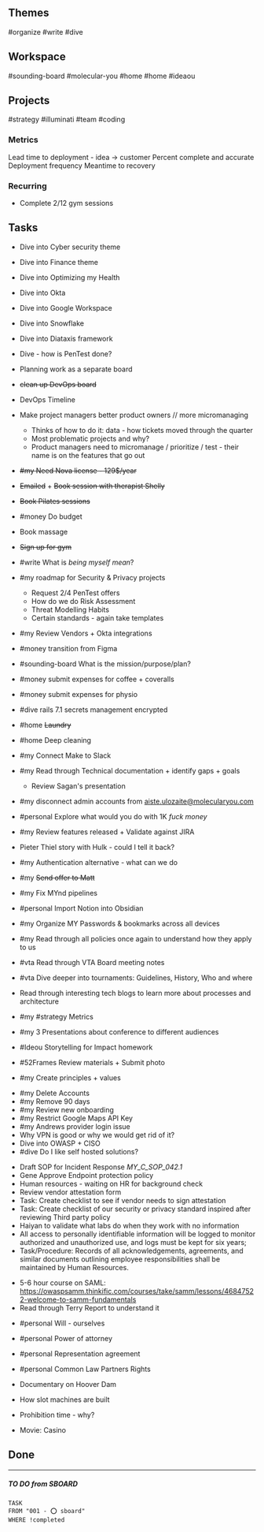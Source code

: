 
## Themes

#organize #write #dive

## Workspace
#sounding-board #molecular-you #home #home #ideaou

## Projects
#strategy #illuminati #team #coding 



### Metrics

Lead time to deployment - idea -> customer
Percent complete and accurate
Deployment frequency
Meantime to recovery

### Recurring

- Complete 2/12 gym sessions

## Tasks
- Dive into Cyber security theme
- Dive into Finance theme
- Dive into Optimizing my Health
- Dive into Okta
- Dive into Google Workspace
- Dive into Snowflake
- Dive into Diataxis framework
- Dive - how is PenTest done?


- Planning work as a separate board
- ~~clean up DevOps board~~
- DevOps Timeline
- Make project managers better product owners // more micromanaging
	- Thinks of how to do it: data - how tickets moved through the quarter
	- Most problematic projects and why? 
	- Product managers need to micromanage / prioritize / test - their name is on the features that go out
- ~~#my Need Nova license - 129$/year~~
- ~~Emailed~~ + ~~Book session with therapist Shelly~~
- ~~Book Pilates sessions~~
- #money Do budget
- Book massage
- ~~Sign up for gym~~ 

- #write What is *being myself mean*?
- #my roadmap for Security & Privacy projects
	- Request 2/4 PenTest offers
	- How do we do Risk Assessment
	- Threat Modelling Habits
	- Certain standards - again take templates
- #my Review Vendors + Okta integrations
- #money transition from Figma
- #sounding-board What is the mission/purpose/plan? 
- #money submit expenses for coffee + coveralls
- #money submit expenses for physio
- #dive rails 7.1 secrets management encrypted

- #home ~~Laundry~~
- #home Deep cleaning
- #my Connect Make to Slack
- #my Read through Technical documentation + identify gaps + goals
	- Review Sagan's presentation
- #my disconnect admin accounts from aiste.ulozaite@molecularyou.com
- #personal Explore what would you do with 1K *fuck money*
- #my Review features released + Validate against JIRA
- Pieter Thiel story with Hulk - could I tell it back?
- #my Authentication alternative - what can we do
- #my ~~Send offer to Matt~~
- #my Fix MYnd pipelines
- #personal Import Notion into Obsidian
- #my Organize MY Passwords & bookmarks across all devices
- #my Read through all policies once again to understand how they apply to us
- #vta Read through VTA Board meeting notes
- #vta Dive deeper into tournaments: Guidelines, History, Who and where
- Read through interesting tech blogs to learn more about processes and architecture
- #my #strategy Metrics
- #my 3 Presentations about conference to different audiences
- #Ideou Storytelling for Impact homework
- #52Frames Review materials + Submit photo
- #my Create principles + values
* #my Delete Accounts
* #my Remove 90 days
* #my Review new onboarding
* #my Restrict Google Maps API Key
* #my Andrews provider login issue
* Why VPN is good or why we would get rid of it?
* Dive into OWASP + CISO
* #dive Do I like self hosted solutions? 


- Draft SOP for Incident Response _MY_C_SOP_042.1_
- Gene Approve Endpoint protection policy
- Human resources - waiting on HR for background check
- Review vendor attestation form
- Task: Create checklist to see if vendor needs to sign attestation
- Task: Create checklist of our security or privacy standard inspired after reviewing Third party policy
- Haiyan to validate what labs do when they work with no information
- All access to personally identifiable information will be logged to monitor authorized and unauthorized use, and logs must be kept for six years;
- Task/Procedure: Records of all acknowledgements, agreements, and similar documents outlining employee responsibilities shall be maintained by Human Resources.
* 5-6 hour course on SAML: https://owaspsamm.thinkific.com/courses/take/samm/lessons/46847522-welcome-to-samm-fundamentals
* Read through Terry Report to understand it

- #personal Will - ourselves
- #personal Power of attorney
- #personal Representation agreement
- #personal Common Law Partners Rights


- Documentary on Hoover Dam
- How slot machines are built
- Prohibition time - why?
- Movie: Casino



## Done



----


##### TO DO from SBOARD
```dataview
TASK 
FROM "001 - ⭕️ sboard"
WHERE !completed
```
